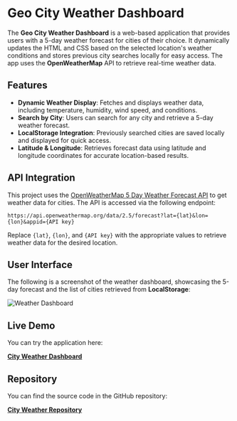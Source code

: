 # Geo City Weather Dashboard

The **Geo City Weather Dashboard** is a web-based application that provides users with a 5-day weather forecast for cities of their choice. It dynamically updates the HTML and CSS based on the selected location's weather conditions and stores previous city searches locally for easy access. The app uses the **OpenWeatherMap** API to retrieve real-time weather data.

## Features

- **Dynamic Weather Display**: Fetches and displays weather data, including temperature, humidity, wind speed, and conditions.
- **Search by City**: Users can search for any city and retrieve a 5-day weather forecast.
- **LocalStorage Integration**: Previously searched cities are saved locally and displayed for quick access.
- **Latitude & Longitude**: Retrieves forecast data using latitude and longitude coordinates for accurate location-based results.

## API Integration

This project uses the [OpenWeatherMap 5 Day Weather Forecast API](https://openweathermap.org/forecast5) to get weather data for cities. The API is accessed via the following endpoint:

```
https://api.openweathermap.org/data/2.5/forecast?lat={lat}&lon={lon}&appid={API key}
```

Replace `{lat}`, `{lon}`, and `{API key}` with the appropriate values to retrieve weather data for the desired location.

## User Interface

The following is a screenshot of the weather dashboard, showcasing the 5-day forecast and the list of cities retrieved from **LocalStorage**:

![Weather Dashboard](./assets/images/displayTemp.png)

## Live Demo

You can try the application here:

[**City Weather Dashboard**](https://amandeepsandhu13.github.io/geo-city-weather/)

## Repository

You can find the source code in the GitHub repository:

[**City Weather Repository**](https://github.com/MrGithubby/Weather-Tracker)